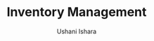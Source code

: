 ---
is_programmatic_layout_7: true
draft: false
title: "Inventory Management"
snippet: "Inventory Management"
image:
  src: /images/pseo/inventory-management.jpg
  alt: "Management process, project template, project management, team collaboration, productivity, task management"
publishDate: 2024-12-30
category: ""
author: "Ushani Ishara"
tags:
  - "Teamplates"
  - "ProjectManagement"
  - "Team"
  - "Collaboration"
useCase: "Management process"
labels: ["Planning","Receiving","Tracking","Ordering","Reporting" ]
phases: ["Inventory Assessment & Planning","Receiving Inventory","Inventory Tracking","Reordering & Supplier Management","Reporting & Analysis","Optimization & Improvement"]
tasks: ["Define inventory management objectives and key performance indicators (KPIs) for tracking efficiency","Conduct a thorough inventory assessment to determine current stock levels, turnover rates, and storage needs","Develop inventory policies and procedures for receiving, storing, and distributing products","Implement an inventory management system or software to automate tracking and reporting","Receive and inspect incoming inventory shipments, ensuring accuracy and quality","Regularly monitor inventory levels and movements, using barcodes or RFID systems for real-time tracking","Set up reorder points and manage relationships with suppliers to ensure timely restocking","Analyze inventory reports to identify trends, optimize stock levels, and reduce excess inventory" ]
description: "This template is designed to streamline the inventory management process, ensuring efficient tracking, ordering, and management of stock levels. It helps businesses maintain optimal inventory levels, reduce carrying costs, and enhance order fulfillment."
related: ["financial-planning","data-migration","quality-assurance-testing","education"]
---